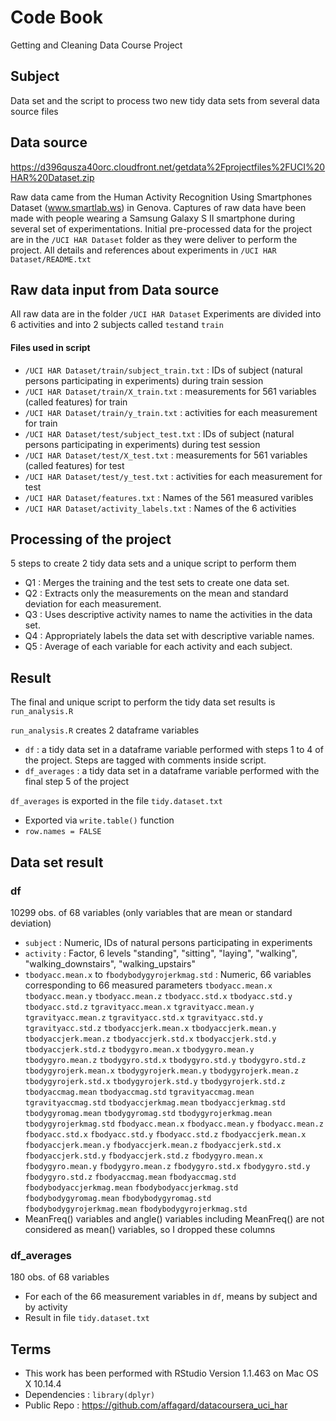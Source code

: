# Code Book
Getting and Cleaning Data Course Project

## Subject
Data set and the script to process two new tidy data sets from several data source files 

## Data source
https://d396qusza40orc.cloudfront.net/getdata%2Fprojectfiles%2FUCI%20HAR%20Dataset.zip

Raw data came from the Human Activity Recognition Using Smartphones Dataset (www.smartlab.ws) in Genova.
Captures of raw data have been made with people wearing a Samsung Galaxy S II smartphone during several set of experimentations.
Initial pre-processed data for the project are in the ```/UCI HAR Dataset``` folder as they were deliver to perform the project.
All details and references about experiments in ```/UCI HAR Dataset/README.txt```

## Raw data input from Data source
All raw data are in the folder ```/UCI HAR Dataset```
Experiments are divided into 6 activities and into 2 subjects called ```test```and ```train```
#### Files used in script 
 * ```/UCI HAR Dataset/train/subject_train.txt``` : IDs of subject (natural persons participating in experiments) during train session
 * ```/UCI HAR Dataset/train/X_train.txt``` : measurements for 561 variables (called features) for train
 * ```/UCI HAR Dataset/train/y_train.txt``` : activities for each measurement for train
 * ```/UCI HAR Dataset/test/subject_test.txt``` : IDs of subject (natural persons participating in experiments) during test session
 * ```/UCI HAR Dataset/test/X_test.txt``` : measurements for 561 variables (called features) for test
 * ```/UCI HAR Dataset/test/y_test.txt``` : activities for each measurement for test
 * ```/UCI HAR Dataset/features.txt``` : Names of the 561 measured varibles
 * ```/UCI HAR Dataset/activity_labels.txt``` : Names of the 6 activities
 
 

## Processing of the project
5 steps to create 2 tidy data sets and a unique script to perform them

 * Q1 : Merges the training and the test sets to create one data set.
 * Q2 : Extracts only the measurements on the mean and standard deviation for each measurement.
 * Q3 : Uses descriptive activity names to name the activities in the data set.
 * Q4 : Appropriately labels the data set with descriptive variable names.
 * Q5 : Average of each variable for each activity and each subject.


## Result
The final and unique script to perform the tidy data set results is ```run_analysis.R```

```run_analysis.R``` creates 2 dataframe variables
 * ```df``` : a tidy data set in a dataframe variable performed with steps 1 to 4 of the project. Steps are tagged with comments inside script.
 * ```df_averages``` : a tidy data set in a dataframe variable performed with the final step 5 of the project

```df_averages``` is exported in the file ```tidy.dataset.txt```
 * Exported via ```write.table()``` function
 * ```row.names = FALSE```
 
 ## Data set result
 ### df
 10299 obs. of  68 variables (only variables that are mean or standard deviation)
  * ```subject``` : Numeric, IDs of natural persons participating in experiments
  * ```activity``` : Factor, 6 levels "standing", "sitting", "laying", "walking", "walking_downstairs", "walking_upstairs"
  * ```tbodyacc.mean.x``` to ```fbodybodygyrojerkmag.std``` : Numeric, 66 variables corresponding to 66 measured parameters
  ```tbodyacc.mean.x``` ```tbodyacc.mean.y``` ```tbodyacc.mean.z``` ```tbodyacc.std.x``` ```tbodyacc.std.y``` ```tbodyacc.std.z``` ```tgravityacc.mean.x``` ```tgravityacc.mean.y``` ```tgravityacc.mean.z``` ```tgravityacc.std.x``` ```tgravityacc.std.y``` ```tgravityacc.std.z``` ```tbodyaccjerk.mean.x``` ```tbodyaccjerk.mean.y``` ```tbodyaccjerk.mean.z``` ```tbodyaccjerk.std.x``` ```tbodyaccjerk.std.y``` ```tbodyaccjerk.std.z``` ```tbodygyro.mean.x``` ```tbodygyro.mean.y``` ```tbodygyro.mean.z``` ```tbodygyro.std.x``` ```tbodygyro.std.y``` ```tbodygyro.std.z``` ```tbodygyrojerk.mean.x``` ```tbodygyrojerk.mean.y``` ```tbodygyrojerk.mean.z``` ```tbodygyrojerk.std.x``` ```tbodygyrojerk.std.y``` ```tbodygyrojerk.std.z``` ```tbodyaccmag.mean``` ```tbodyaccmag.std``` ```tgravityaccmag.mean``` ```tgravityaccmag.std``` ```tbodyaccjerkmag.mean``` ```tbodyaccjerkmag.std``` ```tbodygyromag.mean``` ```tbodygyromag.std``` ```tbodygyrojerkmag.mean``` ```tbodygyrojerkmag.std``` ```fbodyacc.mean.x``` ```fbodyacc.mean.y``` ```fbodyacc.mean.z``` ```fbodyacc.std.x``` ```fbodyacc.std.y``` ```fbodyacc.std.z``` ```fbodyaccjerk.mean.x``` ```fbodyaccjerk.mean.y``` ```fbodyaccjerk.mean.z``` ```fbodyaccjerk.std.x``` ```fbodyaccjerk.std.y``` ```fbodyaccjerk.std.z``` ```fbodygyro.mean.x``` ```fbodygyro.mean.y``` ```fbodygyro.mean.z``` ```fbodygyro.std.x``` ```fbodygyro.std.y``` ```fbodygyro.std.z``` ```fbodyaccmag.mean``` ```fbodyaccmag.std``` ```fbodybodyaccjerkmag.mean``` ```fbodybodyaccjerkmag.std``` ```fbodybodygyromag.mean``` ```fbodybodygyromag.std``` ```fbodybodygyrojerkmag.mean``` ```fbodybodygyrojerkmag.std```
  * MeanFreq() variables and angle() variables including MeanFreq() are not considered as mean() variables, so I dropped these columns 
  
 ### df_averages
 180 obs. of  68 variables
  * For each of the 66 measurement variables in ```df```, means by subject and by activity
  * Result in file ```tidy.dataset.txt```
 
 
 ## Terms
  * This work has been performed with RStudio Version 1.1.463 on Mac OS X 10.14.4
  * Dependencies : ```library(dplyr)```
  * Public Repo : https://github.com/affagard/datacoursera_uci_har
 